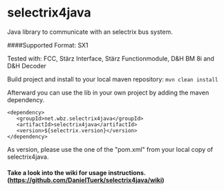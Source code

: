 selectrix4java
===============

Java library to communicate with an selectrix bus system.

####Supported Format: SX1

Tested with: FCC, Stärz Interface, Stärz Functionmodule, D&H BM 8i and D&H Decoder

Build project and install to your local maven repository: ```mvn clean install```

Afterward you can use the lib in your own project by adding the maven dependency.

```
<dependency>
   <groupId>net.wbz.selectrix4java</groupId>
   <artifactId>selectrix4java</artifactId>
   <version>${selectrix.version}</version>
</dependency>
```
As version, please use the one of the "pom.xml" from your local copy of selectrix4java.

#### Take a look into the wiki for usage instructions. (https://github.com/DanielTuerk/selectrix4java/wiki)
